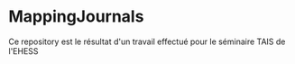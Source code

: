 # MappingJournals
Ce repository est le résultat d'un travail effectué pour le séminaire TAIS de l'EHESS
